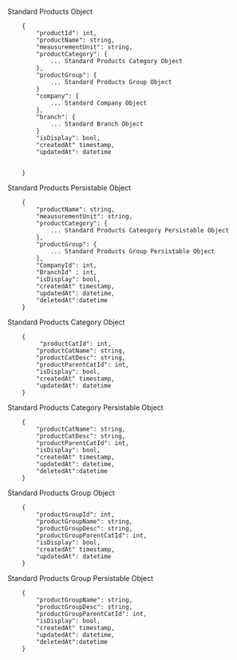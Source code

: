 Standard Products Object

        {
            "productId": int,
            "productName": string,
            "meausurementUnit": string,
            "productCategory": {
                ... Standard Products Category Object
            },
            "productGroup": {
                ... Standard Products Group Object
            }
            "company": {
                ... Standard Company Object
            },
            "branch": {
                ... Standard Branch Object
            }
			"isDisplay": bool,
			"createdAt" timestamp,
			"updatedAt": datetime
            

        }

Standard Products Persistable Object

        {
            "productName": string,
            "meausurementUnit": string,
            "productCategory": {
                ... Standard Products Cateogory Persistable Object
            },
            "productGroup": {
                ... Standard Products Group Persistable Object
            },
            "CompanyId": int,
            "BranchId" : int,
			"isDisplay": bool,
			"createdAt" timestamp,
			"updatedAt": datetime,
			"deletedAt":datetime
        }

Standard Products Category Object

        {
             "productCatId": int,
            "productCatName": string,
            "productCatDesc": string,
            "productParentCatId": int,
			"isDisplay": bool,
			"createdAt" timestamp,
			"updatedAt": datetime
        }

Standard Products Category Persistable Object

        {
            "productCatName": string,
            "productCatDesc": string,
            "productParentCatId": int,
			"isDisplay": bool,
			"createdAt" timestamp,
			"updatedAt": datetime,
			"deletedAt":datetime
        }

Standard Products Group Object

        {
			"productGroupId": int,
            "productGroupName": string,
            "productGroupDesc": string,
            "productGroupParentCatId": int,
			"isDisplay": bool,
			"createdAt" timestamp,
			"updatedAt": datetime
        }

Standard Products Group Persistable Object

        {
            "productGroupName": string,
            "productGroupDesc": string,
            "productGroupParentCatId": int,
			"isDisplay": bool,
			"createdAt" timestamp,
			"updatedAt": datetime,
			"deletedAt":datetime
        }
